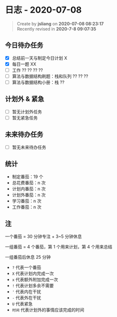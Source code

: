 日志 - 2020-07-08
===

> Create by **jsliang** on **2020-07-08 08:23:17**  
> Recently revised in **2020-7-8 09:07:35**  

## 今日待办任务

* [x] 总结前一天与制定今日计划 X
* [x] 每日一题 XX
* [ ] 工作 ?? ?? ?? ??
* [ ] 算法与数据结构刷题：栈和队列 ?? ?? ??
* [ ] 算法与数据结构小册：栈 ??

## 计划外 & 紧急

* [ ] 暂无计划外任务
* [ ] 暂无紧急任务

## 未来待办任务

* [ ] 暂无未来待办任务

## 统计

* 制定番茄：19 个
* 总花费番茄：n 次
* 计划内番茄：n 次
* 计划外番茄：n 次
* 学习番茄：n 次
* 工作番茄：n 次

## 注

一个番茄 = 30 分钟专注 + 3~5 分钟休息

一组番茄 = 4 个番茄，第 1 个用来计划，第 4 个用来总结

一组番茄后休息 25 分钟

* `?` 代表一个番茄
* `X` 代表计划内完成一次
* `x` 代表额外附加完成一次
* `!` 代表计划多余不需要
* `'` 代表内在干扰
* `-` 代表外在干扰
* `U` 代表紧急
* `时间` 代表计划外的事情应该完成的时间

